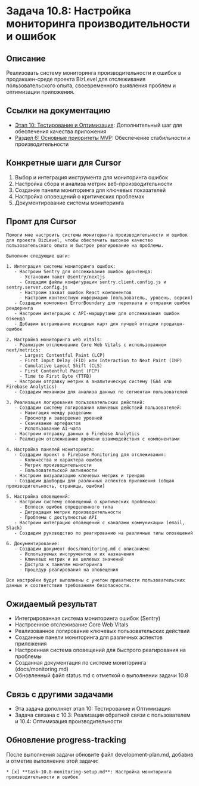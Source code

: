 # Задача 10.8: Настройка мониторинга производительности и ошибок

## Описание
Реализовать систему мониторинга производительности и ошибок в продакшен-среде проекта BizLevel для отслеживания пользовательского опыта, своевременного выявления проблем и оптимизации приложения.

## Ссылки на документацию
- [Этап 10: Тестирование и Оптимизация](../development-plan.md): Дополнительный шаг для обеспечения качества приложения
- [Раздел 6: Основные приоритеты MVP](../bizlevel-project-context.md): Обеспечение стабильности и производительности

## Конкретные шаги для Cursor
1. Выбор и интеграция инструмента для мониторинга ошибок
2. Настройка сбора и анализа метрик веб-производительности
3. Создание панели мониторинга для ключевых показателей
4. Настройка оповещений о критических проблемах
5. Документирование системы мониторинга

## Промт для Cursor
```
Помоги мне настроить системы мониторинга производительности и ошибок для проекта BizLevel, чтобы обеспечить высокое качество пользовательского опыта и быстрое реагирование на проблемы.

Выполним следующие шаги:

1. Интеграция системы мониторинга ошибок:
   - Настроим Sentry для отслеживания ошибок фронтенда:
     - Установим пакет @sentry/nextjs
     - Создадим файлы конфигурации sentry.client.config.js и sentry.server.config.js
     - Настроим захват ошибок React компонентов
     - Настроим контекстную информацию (пользователь, уровень, версия)
   - Создадим компонент ErrorBoundary для перехвата и отправки ошибок рендеринга
   - Настроим интеграцию с API-маршрутами для отслеживания ошибок бэкенда
   - Добавим встраивание исходных карт для лучшей отладки продакшн-ошибок

2. Настройка мониторинга web vitals:
   - Реализуем отслеживание Core Web Vitals с использованием next/metrics:
     - Largest Contentful Paint (LCP)
     - First Input Delay (FID) или Interaction to Next Paint (INP)
     - Cumulative Layout Shift (CLS)
     - First Contentful Paint (FCP)
     - Time to First Byte (TTFB)
   - Настроим отправку метрик в аналитическую систему (GA4 или Firebase Analytics)
   - Создадим механизм для анализа данных по сегментам пользователей

3. Реализация логирования пользовательских действий:
   - Создадим систему логирования ключевых действий пользователей:
     - Навигация между разделами
     - Просмотр и завершение уровней
     - Скачивание артефактов
     - Использование AI-чата
   - Настроим отправку данных в Firebase Analytics
   - Реализуем отслеживание времени взаимодействия с компонентами

4. Настройка панелей мониторинга:
   - Создадим проект в Firebase Monitoring для отслеживания:
     - Количества и характера ошибок
     - Метрик производительности
     - Пользовательской активности
   - Настроим визуализацию ключевых метрик и трендов
   - Создадим дашборды для различных аспектов приложения (общая производительность, страницы, ошибки)

5. Настройка оповещений:
   - Настроим систему оповещений о критических проблемах:
     - Всплеск ошибок определенного типа
     - Деградация метрик производительности
     - Проблемы с доступностью API
   - Настроим интеграцию оповещений с каналами коммуникации (email, Slack)
   - Создадим руководство по реагированию на различные типы оповещений

6. Документирование:
   - Создадим документ docs/monitoring.md с описанием:
     - Используемых инструментов и их назначения
     - Ключевых метрик и их целевых значений
     - Доступа к панелям мониторинга
     - Процедур реагирования на оповещения

Все настройки будут выполнены с учетом приватности пользовательских данных и соответствия требованиям безопасности.
```

## Ожидаемый результат
- Интегрированная система мониторинга ошибок (Sentry)
- Настроенное отслеживание Core Web Vitals
- Реализованное логирование ключевых пользовательских действий
- Созданные панели мониторинга для различных аспектов приложения
- Настроенная система оповещений для быстрого реагирования на проблемы
- Созданная документация по системе мониторинга (docs/monitoring.md)
- Обновленный файл status.md с отметкой о выполнении задачи 10.8

## Связь с другими задачами
- Эта задача дополняет этап 10: Тестирование и Оптимизация
- Задача связана с 10.3: Реализация обратной связи с пользователем и 10.4: Оптимизация производительности

## Обновление progress-tracking
После выполнения задачи обновите файл development-plan.md, добавив и отметив выполнение этой задачи:
```
* [x] **task-10.8-monitoring-setup.md**: Настройка мониторинга производительности и ошибок
``` 